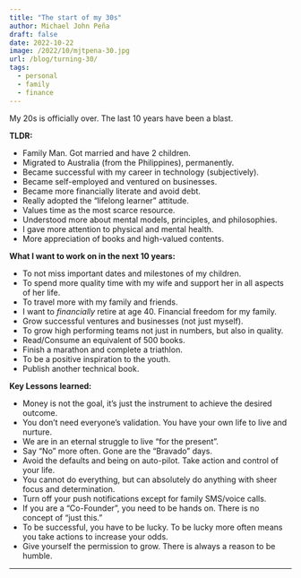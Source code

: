 ```yaml
---
title: "The start of my 30s"
author: Michael John Peña
draft: false
date: 2022-10-22
image: /2022/10/mjtpena-30.jpg
url: /blog/turning-30/
tags:
  - personal
  - family
  - finance
---
```


My 20s is officially over. The last 10 years have been a blast.

**TLDR:**

- Family Man. Got married and have 2 children.
- Migrated to Australia (from the Philippines), permanently.
- Became successful with my career in technology (subjectively).
- Became self-employed and ventured on businesses.
- Became more financially literate and avoid debt.
- Really adopted the “lifelong learner” attitude.
- Values time as the most scarce resource.
- Understood more about mental models, principles, and philosophies.
- I gave more attention to physical and mental health.
- More appreciation of books and high-valued contents.

**What I want to work on in the next 10 years:**

- To not miss important dates and milestones of my children.
- To spend more quality time with my wife and support her in all aspects of her life.
- To travel more with my family and friends.
- I want to _financially_ retire at age 40. Financial freedom for my family.
- Grow successful ventures and businesses (not just myself).
- To grow high performing teams not just in numbers, but also in quality.
- Read/Consume an equivalent of 500 books.
- Finish a marathon and complete a triathlon.
- To be a positive inspiration to the youth.
- Publish another technical book.

**Key Lessons learned:**

- Money is not the goal, it’s just the instrument to achieve the desired outcome.
- You don’t need everyone’s validation. You have your own life to live and nurture.
- We are in an eternal struggle to live “for the present”.
- Say “No” more often. Gone are the “Bravado” days.
- Avoid the defaults and being on auto-pilot. Take action and control of your life.
- You cannot do everything, but can absolutely do anything with sheer focus and determination.
- Turn off your push notifications except for family SMS/voice calls.
- If you are a “Co-Founder”, you need to be hands on. There is no concept of “just this.”
- To be successful, you have to be lucky. To be lucky more often means you take actions to increase your odds.
- Give yourself the permission to grow. There is always a reason to be humble.

---
